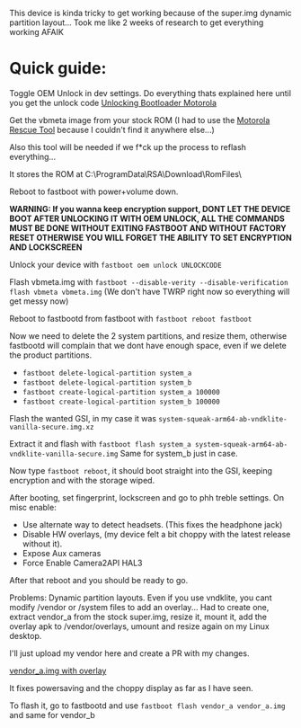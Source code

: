 This device is kinda tricky to get working because of the super.img dynamic partition layout... Took me like 2 weeks of research to get everything working AFAIK

# Quick guide:

Toggle OEM Unlock in dev settings.
Do everything thats explained here until you get the unlock code [Unlocking Bootloader Motorola](https://motorola-global-portal.custhelp.com/app/standalone/bootloader/unlock-your-device-a/)

Get the vbmeta image from your stock ROM (I had to use the [Motorola Rescue Tool](https://www.motorola.com/us/rescue-and-smart-assistant/) because I couldn't find it anywhere else...)

Also this tool will be needed if we f*ck up the process to reflash everything...

It stores the ROM at C:\ProgramData\RSA\Download\RomFiles\

Reboot to fastboot with power+volume down.

**WARNING: If you wanna keep encryption support, DONT LET THE DEVICE BOOT AFTER UNLOCKING IT WITH OEM UNLOCK, ALL THE COMMANDS MUST BE DONE WITHOUT EXITING FASTBOOT AND WITHOUT FACTORY RESET OTHERWISE YOU WILL FORGET THE ABILITY TO SET ENCRYPTION AND LOCKSCREEN**

Unlock your device with `fastboot oem unlock UNLOCKCODE`

Flash vbmeta.img with `fastboot --disable-verity --disable-verification flash vbmeta vbmeta.img` (We don't have TWRP right now so everything will get messy now)

Reboot to fastbootd from fastboot with `fastboot reboot fastboot`

Now we need to delete the 2 system partitions, and resize them, otherwise fastbootd will complain that we dont have enough space, even if we delete the product partitions.

* `fastboot delete-logical-partition system_a`
* `fastboot delete-logical-partition system_b`
* `fastboot create-logical-partition system_a 100000`
* `fastboot create-logical-partition system_b 100000`

Flash the wanted GSI, in my case it was `system-squeak-arm64-ab-vndklite-vanilla-secure.img.xz`

Extract it and flash with `fastboot flash system_a system-squeak-arm64-ab-vndklite-vanilla-secure.img`
Same for system_b just in case.

Now type `fastboot reboot`, it should boot straight into the GSI, keeping encryption and with the storage wiped. 

After booting, set fingerprint, lockscreen and go to phh treble settings. 
On misc enable:
* Use alternate way to detect headsets. (This fixes the headphone jack)
* Disable HW overlays, (my device felt a bit choppy with the latest release without it).
* Expose Aux cameras
* Force Enable Camera2API HAL3

After that reboot and you should be ready to go.

Problems: Dynamic partition layouts. Even if you use vndklite, you cant modify /vendor or /system files to add an overlay... Had to create one, extract vendor_a  from the stock super.img, resize it, mount it, add the overlay apk to /vendor/overlays, umount and resize again on my Linux desktop.

I'll just upload my vendor here and create a PR with my changes.

[vendor_a.img with overlay](https://drive.google.com/file/d/12OCER4GLDf6OUMJA1B88LIVywKwFSZ4y/view?usp=sharing)

It fixes powersaving and the choppy display as far as I have seen.

To flash it, go to fastbootd and use `fastboot flash vendor_a vendor_a.img` and same for vendor_b






